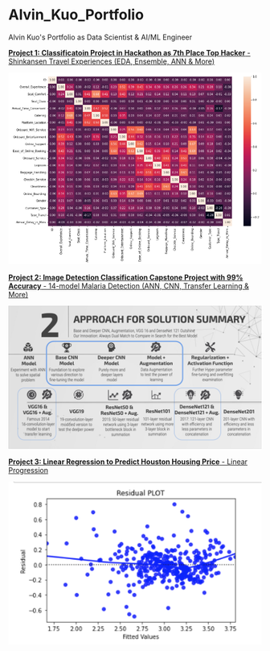 # Alvin_Kuo_Portfolio
Alvin Kuo's Portfolio as Data Scientist &amp; AI/ML Engineer

[**Project 1: Classificatoin Project in Hackathon as 7th Place Top Hacker** -  Shinkansen Travel Experiences (EDA, Ensemble, ANN & More)](https://github.com/beethofen/Hackathon_MIT_ADSP_Shinkansen/blob/main/Hackathon_BetaMindz_Final.ipynb)
>
<img src="https://github.com/beethofen/images/blob/2b9d01fa0c4609c3bdf2ae43bfd3a968439aea74/Screen%20Shot%202022-05-10%20at%2012.30.13%20AM.png" width="600">

>
[**Project 2: Image Detection Classification Capstone Project with 99% Accuracy** - 14-model Malaria Detection (ANN, CNN, Transfer Learning & More)](https://github.com/beethofen/Alvin_Kuo_Portfolio/blob/main/Alvin_Kuo_Capstone_Notebook_Deep_Learning_Final_Github.ipynb)
>
<img src="https://github.com/beethofen/images/blob/5b540793d2a44ed772c24fc561ebec0f57ade948/Screen%20Shot%202022-05-10%20at%201.41.30%20AM.png" width="600">

>
[**Project 3: Linear Regression to Predict Houston Housing Price** - Linear Progression](https://github.com/beethofen/Alvin_Kuo_Portfolio/blob/main/Alvin_Kuo_Portfolio_Project_Linear_Regression_Boston_Housing_Pricing.ipynb)
>
<img src="https://github.com/beethofen/images/blob/c81703564b9175b2a990b603abe9692b898367db/Screen%20Shot%202022-05-30%20at%205.55.26%20PM.png" width="600">
